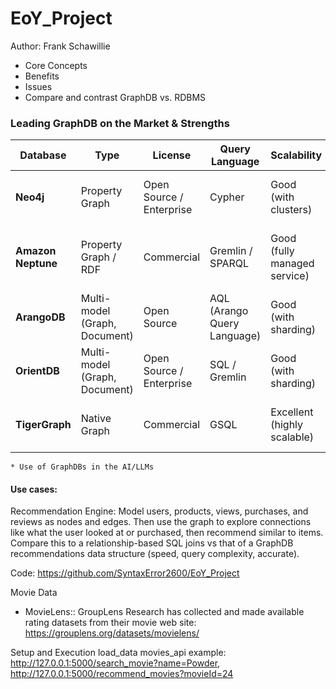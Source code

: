 # EoY_Project

Author: Frank Schawillie

* Core Concepts
* Benefits
* Issues
* Compare and contrast GraphDB vs. RDBMS
### Leading GraphDB on the Market & Strengths
| **Database**      | **Type**                           | **License**                   | **Query Language**                | **Scalability**                        | **Cloud Support**                     | **Use Cases**                                               |
|-------------------|------------------------------------|-------------------------------|-----------------------------------|----------------------------------------|---------------------------------------|-------------------------------------------------------------|
| **Neo4j**         | Property Graph                     | Open Source / Enterprise      | Cypher                            | Good (with clusters)                   | Yes (Self-hosted & Cloud)             | Social networks, recommendations, fraud detection           |
| **Amazon Neptune**| Property Graph / RDF               | Commercial                    | Gremlin / SPARQL                  | Good (fully managed service)           | Yes (Fully managed AWS service)       | Social networks, knowledge graphs, fraud detection          |
| **ArangoDB**      | Multi-model (Graph, Document)      | Open Source                   | AQL (Arango Query Language)       | Good (with sharding)                   | Yes (Self-hosted & Cloud)             | Social networks, real-time analytics, IoT                   |
| **OrientDB**      | Multi-model (Graph, Document)      | Open Source / Enterprise      | SQL / Gremlin                     | Good (with sharding)                   | Yes (Self-hosted & Cloud)             | Graph-based applications, real-time analytics               |
| **TigerGraph**    | Native Graph                       | Commercial                    | GSQL                              | Excellent (highly scalable)            | Yes (Fully managed service)           | Deep link analytics, real-time analytics, AI-powered apps   |

    * Use of GraphDBs in the AI/LLMs

#### Use cases:
Recommendation Engine: Model users, products, views, purchases, and reviews as nodes and edges. Then use the graph to explore connections like what the user looked at or purchased, then recommend similar to items.  Compare this to a relationship-based SQL joins vs that of a GraphDB recommendations data structure (speed, query complexity, accurate). 

Code: https://github.com/SyntaxError2600/EoY_Project

Movie Data
* MovieLens:: GroupLens Research has collected and made available rating datasets from their movie web site: https://grouplens.org/datasets/movielens/

Setup and Execution
load_data
movies_api
    example: http://127.0.0.1:5000/search_movie?name=Powder, http://127.0.0.1:5000/recommend_movies?movieId=24
